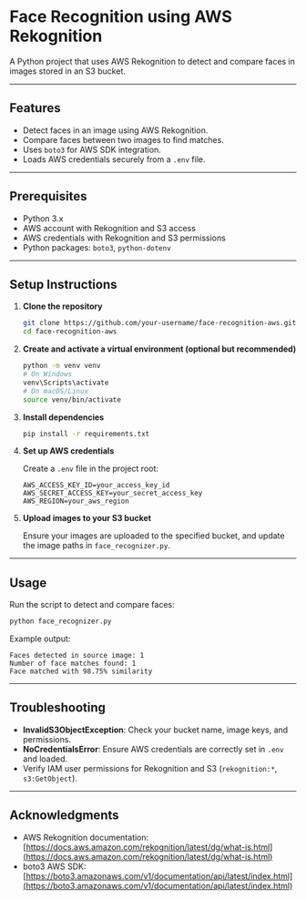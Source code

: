 # Face Recognition using AWS Rekognition

A Python project that uses AWS Rekognition to detect and compare faces in images stored in an S3 bucket.

---

## Features

- Detect faces in an image using AWS Rekognition.
- Compare faces between two images to find matches.
- Uses `boto3` for AWS SDK integration.
- Loads AWS credentials securely from a `.env` file.

---

## Prerequisites

- Python 3.x
- AWS account with Rekognition and S3 access
- AWS credentials with Rekognition and S3 permissions
- Python packages: `boto3`, `python-dotenv`

---

## Setup Instructions

1. **Clone the repository**

   ```bash
   git clone https://github.com/your-username/face-recognition-aws.git
   cd face-recognition-aws
    ````

2. **Create and activate a virtual environment (optional but recommended)**

   ```bash
   python -m venv venv
   # On Windows
   venv\Scripts\activate
   # On macOS/Linux
   source venv/bin/activate
   ```

3. **Install dependencies**

   ```bash
   pip install -r requirements.txt
   ```

4. **Set up AWS credentials**

   Create a `.env` file in the project root:

   ```env
   AWS_ACCESS_KEY_ID=your_access_key_id
   AWS_SECRET_ACCESS_KEY=your_secret_access_key
   AWS_REGION=your_aws_region
   ```

5. **Upload images to your S3 bucket**

   Ensure your images are uploaded to the specified bucket, and update the image paths in `face_recognizer.py`.

---

## Usage

Run the script to detect and compare faces:

```bash
python face_recognizer.py
```

Example output:

```
Faces detected in source image: 1
Number of face matches found: 1
Face matched with 98.75% similarity
```

---

## Troubleshooting

* **InvalidS3ObjectException**: Check your bucket name, image keys, and permissions.
* **NoCredentialsError**: Ensure AWS credentials are correctly set in `.env` and loaded.
* Verify IAM user permissions for Rekognition and S3 (`rekognition:*`, `s3:GetObject`).

---


## Acknowledgments

* AWS Rekognition documentation: [https://docs.aws.amazon.com/rekognition/latest/dg/what-is.html](https://docs.aws.amazon.com/rekognition/latest/dg/what-is.html)
* boto3 AWS SDK: [https://boto3.amazonaws.com/v1/documentation/api/latest/index.html](https://boto3.amazonaws.com/v1/documentation/api/latest/index.html)

```